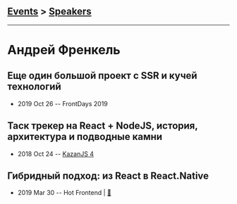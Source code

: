 ## [Events](../README.md) > [Speakers](../speakers.md)
---

# Андрей Френкель

## Еще один большой проект с SSR и кучей технологий
- 2019 Oct 26 -- FrontDays 2019    
## Таск трекер на React + NodeJS, история, архитектура и подводные камни
- 2018 Oct 24 -- [KazanJS 4](https://www.youtube.com/watch?v=09PfTLC7yus)    
## Гибридный подход: из React в React.Native
- 2019 Mar 30 -- Hot Frontend  | [:notebook:](https://slides.com/andreqfrenkel/deck)  

